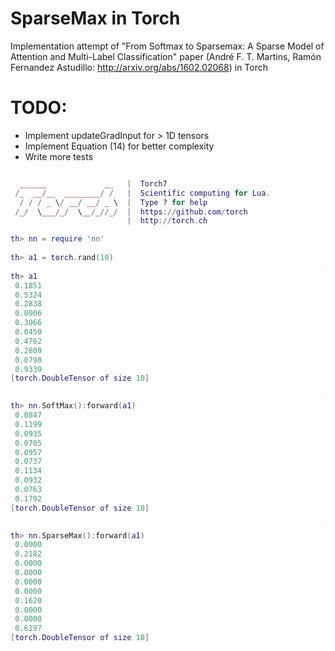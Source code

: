# SparseMax in Torch

Implementation attempt of "From Softmax to Sparsemax: A Sparse Model of Attention and Multi-Label Classification" paper (André F. T. Martins, Ramón Fernandez Astudillo: http://arxiv.org/abs/1602.02068) in Torch

# TODO:

- Implement updateGradInput for > 1D tensors
- Implement Equation (14) for better complexity
- Write more tests


```lua

  ______             __   |  Torch7
 /_  __/__  ________/ /   |  Scientific computing for Lua.
  / / / _ \/ __/ __/ _ \  |  Type ? for help
 /_/  \___/_/  \__/_//_/  |  https://github.com/torch
                          |  http://torch.ch

th> nn = require 'nn'
                                                                      [0.0000s]
th> a1 = torch.rand(10)
                                                                      [0.0001s]
th> a1
 0.1851
 0.5324
 0.2838
 0.0006
 0.3066
 0.0450
 0.4762
 0.2809
 0.0798
 0.9339
[torch.DoubleTensor of size 10]

                                                                      [0.0001s]
th> nn.SoftMax():forward(a1)
 0.0847
 0.1199
 0.0935
 0.0705
 0.0957
 0.0737
 0.1134
 0.0932
 0.0763
 0.1792
[torch.DoubleTensor of size 10]

                                                                      [0.0058s]
th> nn.SparseMax():forward(a1)
 0.0000
 0.2182
 0.0000
 0.0000
 0.0000
 0.0000
 0.1620
 0.0000
 0.0000
 0.6197
[torch.DoubleTensor of size 10]
```
